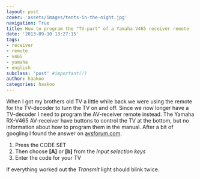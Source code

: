 ```yaml
---
layout: post
cover: 'assets/images/tents-in-the-night.jpg'
navigation: True
title: How to program the "TV-part" of a Yamaha V465 receiver remote
date: '2013-09-10 13:27:15'
tags:
- receiver
- remote
- v465
- yamaha
- english
subclass: 'post' #important(!)
author: haakoo
categories: haakoo
---
```


When I got my brothers old TV a little while back we were using the remote for the TV-decoder to turn the TV on and off. Since we now longer have a TV-decoder I need to program the AV-receiver remote instead. The Yamaha RX-V465 AV-receiver have buttons to control the TV at the bottom, but no information about how to program them in the manual. After a bit of googling I found the answer on [avsforum.com](http://www.avsforum.com/t/1152126/yamaha-rx-v465-remote-question).

1. Press the CODE SET
2. Then choose **[A]** or **[b]** from the *Input selection keys*
3. Enter the code for your TV

If everything worked out the *Transmit* light should blink twice.
